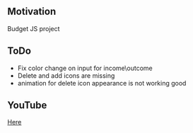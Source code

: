 <h2>Motivation</h2>
Budget JS project

<h2>ToDo</h2>
<ul>
<li>Fix color change on input for income\outcome</li>
<li>Delete and add icons are missing</li>
<li>animation for delete icon appearance is not working good</li>
</ul>

<h2>YouTube</h2>
<a href='https://www.youtube.com/watch?v=z4cYVYMJs80&list=PLT6u32ApxFVBRo-wCMmwdp2c66GscEDy6'>Here</a>